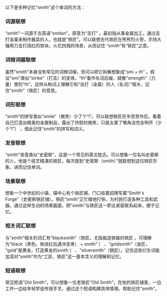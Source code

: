 以下是多种记忆“smith”这个单词的方法：

### 词源联想
 “smith”一词源于古英语“smitan”，原意为“击打” 。最初指从事金属加工，通过击打金属来制作器具的人，也就是“铁匠”。可以联想古代铁匠在熊熊烈火旁，手持大锤用力击打烧红的铁块，火花四溅的场景，从而记住 “smith”有“铁匠”之意。

### 词根词缀联想
虽然“smith”本身没有常见的词根词缀，但可以把它拆解想象成“smi + th” 。假设“smi”类似“strike”（打击）的变体，“th”看作名词后缀，就像“strength”（力量）里的“th”，这样从构词上理解它和“击打（金属）的人（名词）”相关，记住“smith”（铁匠）的意思。

### 词形联想
“smith”的拼写类似“smile”（微笑）少了个“l”。可以联想铁匠在辛苦劳作后，看着自己打造出精美的金属制品，露出了欣慰的微笑，只是太累了嘴角没完全咧开（少个“l”） ，借此记住“smith”的拼写和词义。

### 发音联想
“smith”发音类似“史密斯”，这是一个常见的英文姓氏。可以想象一位名叫史密斯的人，他是个技艺精湛的铁匠，每次提到“史密斯（smith）”就联想到这位铁匠形象，进而记住单词。

### 场景联想
想象一个中世纪的小镇，镇中心有个铁匠铺，门口挂着招牌写着“Smith's Forge”（史密斯铁匠铺）。铁匠“smith”正忙碌地打铁，为村民打造各种工具和武器。通过这样生动的场景画面，把“smith”与铁匠这一职业紧密联系起来，便于记忆。

### 相关词汇联想
与“smith”相关的词汇有“blacksmith”（铁匠，尤指锻造铁器的铁匠 ，可理解为“black（黑色，铁烧红后遇冷变黑） + smith” ） 、“goldsmith”（金匠， “gold”是黄金，打造黄金的smith ） 、“silversmith”（银匠）。记住这些衍生词能加深对“smith”作为“工匠、铁匠”这一基本含义的理解和记忆。

### 短语联想
常见短语“Old Smith”，可以想象一位老铁匠“Old Smith”，在他的铁匠铺里，一边工作一边给年轻学徒传授手艺，通过这个短语构建具体情境，帮助记住“smith”。 